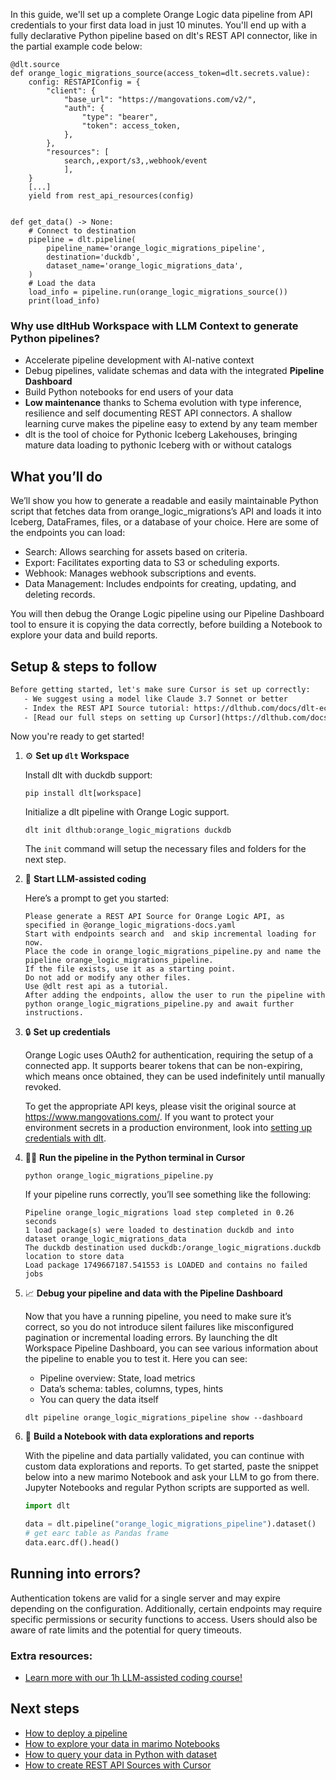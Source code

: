 In this guide, we'll set up a complete Orange Logic data pipeline from API credentials to your first data load in just 10 minutes. You'll end up with a fully declarative Python pipeline based on dlt's REST API connector, like in the partial example code below:

```python-outcome
@dlt.source
def orange_logic_migrations_source(access_token=dlt.secrets.value):
    config: RESTAPIConfig = {
        "client": {
            "base_url": "https://mangovations.com/v2/",
            "auth": {
                "type": "bearer",
                "token": access_token,
            },
        },
        "resources": [
            search,,export/s3,,webhook/event
            ],
    }
    [...]
    yield from rest_api_resources(config)


def get_data() -> None:
    # Connect to destination
    pipeline = dlt.pipeline(
        pipeline_name='orange_logic_migrations_pipeline',
        destination='duckdb',
        dataset_name='orange_logic_migrations_data', 
    )
    # Load the data
    load_info = pipeline.run(orange_logic_migrations_source())
    print(load_info) 
```

### Why use dltHub Workspace with LLM Context to generate Python pipelines?

- Accelerate pipeline development with AI-native context
- Debug pipelines, validate schemas and data with the integrated **Pipeline Dashboard**
- Build Python notebooks for end users of your data
- **Low maintenance** thanks to Schema evolution with type inference, resilience and self documenting REST API connectors. A shallow learning curve makes the pipeline easy to extend by any team member
- dlt is the tool of choice for Pythonic Iceberg Lakehouses, bringing mature data loading to pythonic Iceberg with or without catalogs

## What you’ll do

We’ll show you how to generate a readable and easily maintainable Python script that fetches data from orange_logic_migrations’s API and loads it into Iceberg, DataFrames, files, or a database of your choice. Here are some of the endpoints you can load:

- Search: Allows searching for assets based on criteria.
- Export: Facilitates exporting data to S3 or scheduling exports.
- Webhook: Manages webhook subscriptions and events.
- Data Management: Includes endpoints for creating, updating, and deleting records.

You will then debug the Orange Logic pipeline using our Pipeline Dashboard tool to ensure it is copying the data correctly, before building a Notebook to explore your data and build reports.

## Setup & steps to follow

```default
Before getting started, let's make sure Cursor is set up correctly:
   - We suggest using a model like Claude 3.7 Sonnet or better
   - Index the REST API Source tutorial: https://dlthub.com/docs/dlt-ecosystem/verified-sources/rest_api/ and add it to context as **@dlt rest api**
   - [Read our full steps on setting up Cursor](https://dlthub.com/docs/dlt-ecosystem/llm-tooling/cursor-restapi#23-configuring-cursor-with-documentation)
```

Now you're ready to get started!

1. ⚙️ **Set up `dlt` Workspace**
    
    Install dlt with duckdb support:
    ```shell
    pip install dlt[workspace]
    ```

    Initialize a dlt pipeline with Orange Logic support.
    ```shell
    dlt init dlthub:orange_logic_migrations duckdb
    ```

    The `init` command will setup the necessary files and folders for the next step.
    
2. 🤠 **Start LLM-assisted coding**
    
    Here’s a prompt to get you started:
    
    ```prompt
    Please generate a REST API Source for Orange Logic API, as specified in @orange_logic_migrations-docs.yaml 
    Start with endpoints search and  and skip incremental loading for now. 
    Place the code in orange_logic_migrations_pipeline.py and name the pipeline orange_logic_migrations_pipeline. 
    If the file exists, use it as a starting point. 
    Do not add or modify any other files. 
    Use @dlt rest api as a tutorial. 
    After adding the endpoints, allow the user to run the pipeline with python orange_logic_migrations_pipeline.py and await further instructions.
    ```

    
3. 🔒 **Set up credentials** 
    
    Orange Logic uses OAuth2 for authentication, requiring the setup of a connected app. It supports bearer tokens that can be non-expiring, which means once obtained, they can be used indefinitely until manually revoked.
    
    To get the appropriate API keys, please visit the original source at https://www.mangovations.com/.
    If you want to protect your environment secrets in a production environment, look into [setting up credentials with dlt](https://dlthub.com/docs/walkthroughs/add_credentials).
    
4. 🏃‍♀️ **Run the pipeline in the Python terminal in Cursor**
    
    ```shell
    python orange_logic_migrations_pipeline.py
    ```
    
    If your pipeline runs correctly, you’ll see something like the following:
    
    ```shell
    Pipeline orange_logic_migrations load step completed in 0.26 seconds
    1 load package(s) were loaded to destination duckdb and into dataset orange_logic_migrations_data
    The duckdb destination used duckdb:/orange_logic_migrations.duckdb location to store data
    Load package 1749667187.541553 is LOADED and contains no failed jobs
    ```
    
5. 📈 **Debug your pipeline and data with the Pipeline Dashboard**

    Now that you have a running pipeline, you need to make sure it’s correct, so you do not introduce silent failures like misconfigured pagination or incremental loading errors. By launching the dlt Workspace Pipeline Dashboard, you can see various information about the pipeline to enable you to test it. Here you can see:
    - Pipeline overview: State, load metrics
    - Data’s schema: tables, columns, types, hints
    - You can query the data itself
    
    ```shell
    dlt pipeline orange_logic_migrations_pipeline show --dashboard
    ```
    
6. 🐍 **Build a Notebook with data explorations and reports**

    With the pipeline and data partially validated, you can continue with custom data explorations and reports. To get started, paste the snippet below into a new marimo Notebook and ask your LLM to go from there. Jupyter Notebooks and regular Python scripts are supported as well.

    
    ```python
    import dlt

   data = dlt.pipeline("orange_logic_migrations_pipeline").dataset()
   # get earc table as Pandas frame
   data.earc.df().head()
    ```

## Running into errors?

Authentication tokens are valid for a single server and may expire depending on the configuration. Additionally, certain endpoints may require specific permissions or security functions to access. Users should also be aware of rate limits and the potential for query timeouts.

### Extra resources:

- [Learn more with our 1h LLM-assisted coding course!](https://www.youtube.com/watch?v=GGid70rnJuM)

## Next steps

- [How to deploy a pipeline](https://dlthub.com/docs/walkthroughs/deploy-a-pipeline)
- [How to explore your data in marimo Notebooks](https://dlthub.com/docs/general-usage/dataset-access/marimo)
- [How to query your data in Python with dataset](https://dlthub.com/docs/general-usage/dataset-access/dataset)
- [How to create REST API Sources with Cursor](https://dlthub.com/docs/dlt-ecosystem/llm-tooling/cursor-restapi)